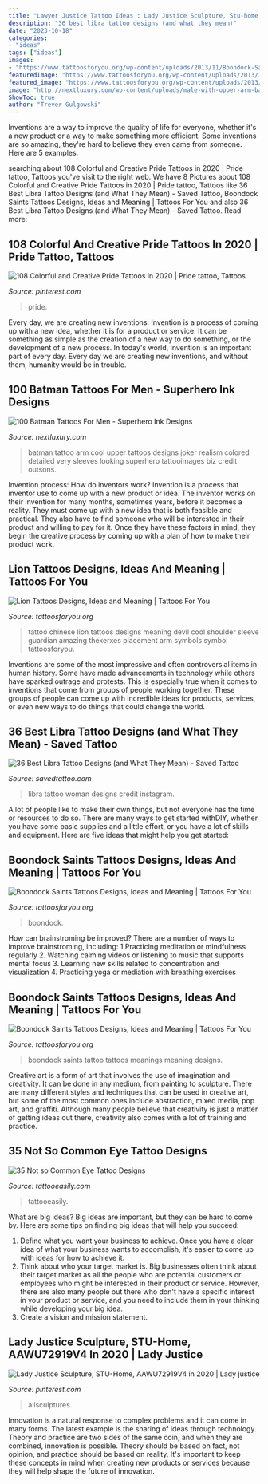 ```yaml
---
title: "Lawyer Justice Tattoo Ideas : Lady Justice Sculpture, Stu-home, Aawu72919v4 In 2020"
description: "36 best libra tattoo designs (and what they mean)"
date: "2023-10-18"
categories:
- "ideas"
tags: ["ideas"]
images:
- "https://www.tattoosforyou.org/wp-content/uploads/2013/11/Boondock-Saints-Tattoo-Meanings.jpg"
featuredImage: "https://www.tattoosforyou.org/wp-content/uploads/2013/11/Boondock-Saints-Celtic-Cross-Tattoo-768x1024.jpg"
featured_image: "https://www.tattoosforyou.org/wp-content/uploads/2013/11/Boondock-Saints-Tattoo-Meanings.jpg"
image: "http://nextluxury.com/wp-content/uploads/male-with-upper-arm-batman-tattoo-design-watercolor.jpg"
ShowToc: true
author: "Trever Gulgowski"
---
```



Inventions are a way to improve the quality of life for everyone, whether it's a new product or a way to make something more efficient. Some inventions are so amazing, they're hard to believe they even came from someone. Here are 5 examples.

	

		
searching about 108 Colorful and Creative Pride Tattoos in 2020 | Pride tattoo, Tattoos you've visit to the right web. We have 8 Pictures about 108 Colorful and Creative Pride Tattoos in 2020 | Pride tattoo, Tattoos like 36 Best Libra Tattoo Designs (and What They Mean) - Saved Tattoo, Boondock Saints Tattoos Designs, Ideas and Meaning | Tattoos For You and also 36 Best Libra Tattoo Designs (and What They Mean) - Saved Tattoo. Read more:
		
    
## 108 Colorful And Creative Pride Tattoos In 2020 | Pride Tattoo, Tattoos

<img loading=lazy src="https://i.pinimg.com/736x/c5/b5/3a/c5b53a74776375bcbffdaf7bdcf25bfd.jpg" onerror="this.onerror=null;this.src='https://tse1.mm.bing.net/th?id=OIP.UvXr8jA_y1nELZbgt42gwQHaJP&amp;pid=15.1';" alt="108 Colorful and Creative Pride Tattoos in 2020 | Pride tattoo, Tattoos">

_Source: pinterest.com_

>pride. 

	

Every day, we are creating new inventions.
Invention is a process of coming up with a new idea, whether it is for a product or service. It can be something as simple as the creation of a new way to do something, or the development of a new process. In today's world, invention is an important part of every day. Every day we are creating new inventions, and without them, humanity would be in trouble.

    
## 100 Batman Tattoos For Men - Superhero Ink Designs

<img loading=lazy src="http://nextluxury.com/wp-content/uploads/male-with-upper-arm-batman-tattoo-design-watercolor.jpg" onerror="this.onerror=null;this.src='https://tse3.mm.bing.net/th?id=OIP.so-43fk0v2Lq6uOGEg4HJQHaIU&amp;pid=15.1';" alt="100 Batman Tattoos For Men - Superhero Ink Designs">

_Source: nextluxury.com_

>batman tattoo arm cool upper tattoos designs joker realism colored detailed very sleeves looking superhero tattooimages biz credit outsons. 

	

Invention process: How do inventors work?
Invention is a process that inventor use to come up with a new product or idea. The inventor works on their invention for many months, sometimes years, before it becomes a reality. They must come up with a new idea that is both feasible and practical. They also have to find someone who will be interested in their product and willing to pay for it. Once they have these factors in mind, they begin the creative process by coming up with a plan of how to make their product work.

    
## Lion Tattoos Designs, Ideas And Meaning | Tattoos For You

<img loading=lazy src="http://www.tattoosforyou.org/wp-content/uploads/2013/09/Chinese-Lion-Tattoo.jpg" onerror="this.onerror=null;this.src='https://tse1.mm.bing.net/th?id=OIP.TXo4QZ3QOQGnYOBmupEiZwHaLz&amp;pid=15.1';" alt="Lion Tattoos Designs, Ideas and Meaning | Tattoos For You">

_Source: tattoosforyou.org_

>tattoo chinese lion tattoos designs meaning devil cool shoulder sleeve guardian amazing thexerxes placement arm symbols symbol tattoosforyou. 

	

Inventions are some of the most impressive and often controversial items in human history. Some have made advancements in technology while others have sparked outrage and protests. This is especially true when it comes to inventions that come from groups of people working together. These groups of people can come up with incredible ideas for products, services, or even new ways to do things that could change the world.

    
## 36 Best Libra Tattoo Designs (and What They Mean) - Saved Tattoo

<img loading=lazy src="https://www.savedtattoo.com/wp-content/uploads/2021/03/Libra-Woman-Tattoo-2-1024x1024.jpg" onerror="this.onerror=null;this.src='https://tse2.mm.bing.net/th?id=OIP.6KSK-kpg-lecKXjZKJYAVQHaHa&amp;pid=15.1';" alt="36 Best Libra Tattoo Designs (and What They Mean) - Saved Tattoo">

_Source: savedtattoo.com_

>libra tattoo woman designs credit instagram. 

	

A lot of people like to make their own things, but not everyone has the time or resources to do so. There are many ways to get started withDIY, whether you have some basic supplies and a little effort, or you have a lot of skills and equipment. Here are five ideas that might help you get started: 

    
## Boondock Saints Tattoos Designs, Ideas And Meaning | Tattoos For You

<img loading=lazy src="https://www.tattoosforyou.org/wp-content/uploads/2013/11/Boondock-Saints-Celtic-Cross-Tattoo-768x1024.jpg" onerror="this.onerror=null;this.src='https://tse2.mm.bing.net/th?id=OIP.ODZTHRi-UQ-bo0gEIMJHAwHaJ4&amp;pid=15.1';" alt="Boondock Saints Tattoos Designs, Ideas and Meaning | Tattoos For You">

_Source: tattoosforyou.org_

>boondock. 

	

How can brainstroming be improved?
There are a number of ways to improve brainstroming, including: 
1.Practicing meditation or mindfulness regularly 
2. Watching calming videos or listening to music that supports mental focus 
3. Learning new skills related to concentration and visualization 
4. Practicing yoga or mediation with breathing exercises 

    
## Boondock Saints Tattoos Designs, Ideas And Meaning | Tattoos For You

<img loading=lazy src="https://www.tattoosforyou.org/wp-content/uploads/2013/11/Boondock-Saints-Tattoo-Meanings.jpg" onerror="this.onerror=null;this.src='https://tse3.mm.bing.net/th?id=OIP.3fsAn_JeXc3tNh3YE3hZvwHaJb&amp;pid=15.1';" alt="Boondock Saints Tattoos Designs, Ideas and Meaning | Tattoos For You">

_Source: tattoosforyou.org_

>boondock saints tattoo tattoos meanings meaning designs. 

	

Creative art is a form of art that involves the use of imagination and creativity. It can be done in any medium, from painting to sculpture. There are many different styles and techniques that can be used in creative art, but some of the most common ones include abstraction, mixed media, pop art, and graffiti. Although many people believe that creativity is just a matter of getting ideas out there, creativity also comes with a lot of training and practice.

    
## 35 Not So Common Eye Tattoo Designs

<img loading=lazy src="http://www.tattooeasily.com/wp-content/uploads/2013/04/eye-tattoo-designs-6.jpg" onerror="this.onerror=null;this.src='https://tse2.mm.bing.net/th?id=OIP.BS0M2o9eFOBYXV55iBY6WgHaKI&amp;pid=15.1';" alt="35 Not so Common Eye Tattoo Designs">

_Source: tattooeasily.com_

>tattooeasily. 

	

What are big ideas?
Big ideas are important, but they can be hard to come by. Here are some tips on finding big ideas that will help you succeed: 
1. Define what you want your business to achieve. Once you have a clear idea of what your business wants to accomplish, it's easier to come up with ideas for how to achieve it. 
2. Think about who your target market is. Big businesses often think about their target market as all the people who are potential customers or employees who might be interested in their product or service. However, there are also many people out there who don't have a specific interest in your product or service, and you need to include them in your thinking while developing your big idea. 
3. Create a vision and mission statement.

    
## Lady Justice Sculpture, STU-Home, AAWU72919V4 In 2020 | Lady Justice

<img loading=lazy src="https://i.pinimg.com/736x/4e/43/4c/4e434c4f825e7892aa2130b2a9e320b0--lady-justice-sculpture.jpg" onerror="this.onerror=null;this.src='https://tse3.mm.bing.net/th?id=OIP.3dBPoIwavuH77HWmtqoN_wAAAA&amp;pid=15.1';" alt="Lady Justice Sculpture, STU-Home, AAWU72919V4 in 2020 | Lady justice">

_Source: pinterest.com_

>allsculptures. 

	

Innovation is a natural response to complex problems and it can come in many forms. The latest example is the sharing of ideas through technology. Theory and practice are two sides of the same coin, and when they are combined, innovation is possible. Theory should be based on fact, not opinion, and practice should be based on reality. It's important to keep these concepts in mind when creating new products or services because they will help shape the future of innovation.

